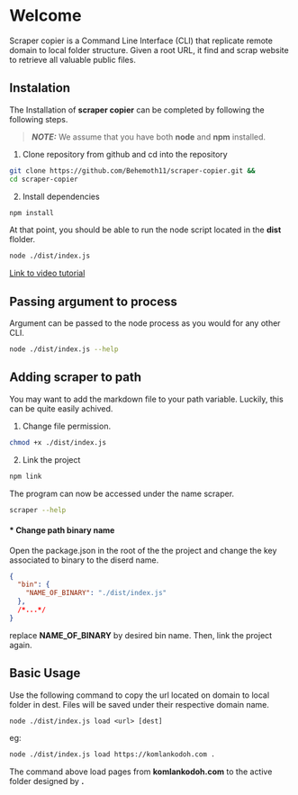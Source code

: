 # Welcome 
Scraper copier is a Command Line Interface (CLI) that replicate remote domain to local folder structure. Given a root URL, it find and scrap website to retrieve all valuable public files.

## Instalation 
The Installation of  **scraper copier** can be completed by following the following steps.
> **_NOTE:_** We assume that you have both **node** and **npm** installed.
 1. Clone repository from github and cd into the repository
```bash
git clone https://github.com/Behemoth11/scraper-copier.git && 
cd scraper-copier
```
2.  Install dependencies 
```bash
npm install
```

At that point, you should be able to run the node script located in the **dist** flolder.
```bash
node ./dist/index.js
```
[Link to video tutorial](https://res.cloudinary.com/dkoatnxem/video/upload/v1641495182/out-2_1_1_j4iz1j.mp4)
## Passing argument to process

Argument can be passed to the node process as you would for any other CLI.
```bash
node ./dist/index.js --help 
```

## Adding scraper to path 
You may want to add the markdown file to your path variable. Luckily, this can be quite easily achived. 

1. Change file permission.
```bash
chmod +x ./dist/index.js
```
2. Link the project 
```bash
npm link
```
The program can now be accessed under the name scraper.

```bash
scraper --help
```

#### *  Change path binary name

Open the package.json in the root of the the project and change the key associated to binary to the diserd name.
```json
{
  "bin": {
    "NAME_OF_BINARY": "./dist/index.js"
  },
  /*...*/  
}
```
replace **NAME_OF_BINARY** by desired bin name. 
Then, link the project again.

## Basic Usage

Use the following command to copy the url located on domain to local folder in dest. Files will be saved under their respective domain name. 
```
node ./dist/index.js load <url> [dest]
```
eg: 
```bash
node ./dist/index.js load https://komlankodoh.com .
```
The command above load pages from **komlankodoh.com** to the active folder designed by **.**
